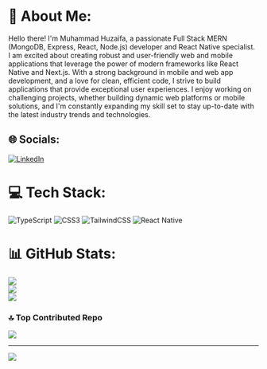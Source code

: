 # 💫 About Me:
Hello there! I'm Muhammad Huzaifa, a passionate Full Stack MERN (MongoDB, Express, React, Node.js) developer and React Native specialist. I am excited about creating robust and user-friendly web and mobile applications that leverage the power of modern frameworks like React Native and Next.js.
With a strong background in mobile and web app development, and a love for clean, efficient code, I strive to build applications that provide exceptional user experiences. I enjoy working on challenging projects, whether building dynamic web platforms or mobile solutions, and I'm constantly expanding my skill set to stay up-to-date with the latest industry trends and technologies.

## 🌐 Socials:
[![LinkedIn](https://img.shields.io/badge/LinkedIn-%230077B5.svg?logo=linkedin&logoColor=white)](https://linkedin.com/in/muhammad-huzaifa102) 

# 💻 Tech Stack:
![TypeScript](https://img.shields.io/badge/typescript-%23007ACC.svg?style=for-the-badge&logo=typescript&logoColor=white) ![CSS3](https://img.shields.io/badge/css3-%231572B6.svg?style=for-the-badge&logo=css3&logoColor=white) ![TailwindCSS](https://img.shields.io/badge/tailwindcss-%2338B2AC.svg?style=for-the-badge&logo=tailwind-css&logoColor=white) ![React Native](https://img.shields.io/badge/react_native-%2320232a.svg?style=for-the-badge&logo=react&logoColor=%2361DAFB)
# 📊 GitHub Stats:
![](https://github-readme-stats.vercel.app/api?username=huzaifa654&theme=dark&hide_border=false&include_all_commits=true&count_private=true)<br/>
![](https://github-readme-streak-stats.herokuapp.com/?user=huzaifa654&theme=dark&hide_border=false)<br/>
![](https://github-readme-stats.vercel.app/api/top-langs/?username=huzaifa654&theme=dark&hide_border=false&include_all_commits=true&count_private=true&layout=compact)

### 🔝 Top Contributed Repo
![](https://github-contributor-stats.vercel.app/api?username=huzaifa654&limit=5&theme=dark&combine_all_yearly_contributions=true)

---
[![](https://visitcount.itsvg.in/api?id=huzaifa654&icon=0&color=0)](https://visitcount.itsvg.in)

<!-- Proudly created with GPRM ( https://gprm.itsvg.in ) -->
